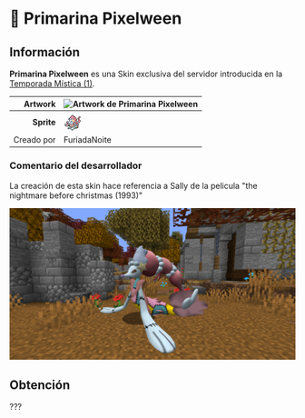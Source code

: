 # 👻 Primarina Pixelween

## Información

**Primarina Pixelween** es una Skin exclusiva del servidor introducida en la [Temporada Mística (1)](./).

|                     **Artwork** | ![Artwork de Primarina Pixelween](../../images/pokemon/temporada-1/primarina-artwork.png)                                                                                    |
| ------------------------------: | -------------------------------------------------------------------------------------------------------------------------------------- |
|                      **Sprite** | ![Sprite de Primarina Pixelween](../../images/pokemon/pixelween/primarina-sprite.png)                                                          |                                                                                                             |
|                      Creado por | FuriadaNoite                                                                                                                 |


### Comentario del desarrollador
La creación de esta skin hace referencia a Sally de la pelicula "the nightmare before christmas (1993)"

![Vistazo en el juego a Primarina Pixelween](../../images/pokemon/pixelween/primarina-preview.png)

## Obtención

???
